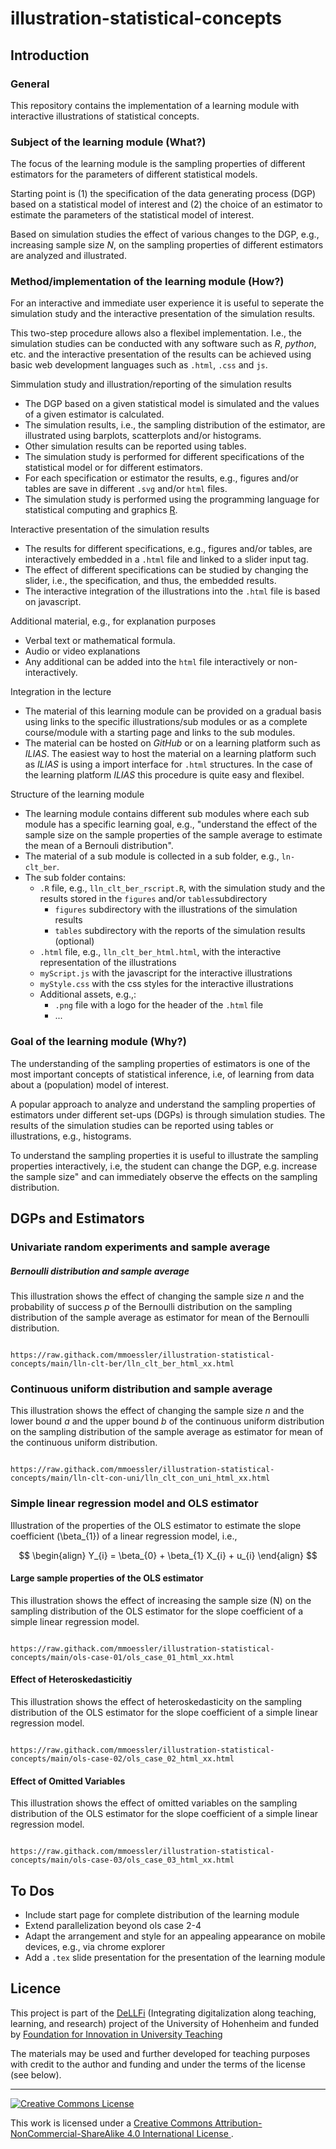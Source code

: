 # illustration-statistical-concepts

## Introduction

### General

This repository contains the implementation of a learning module with interactive illustrations of statistical concepts.

### Subject of the learning module (What?)

The focus of the learning module is the sampling properties of different estimators for the parameters of different statistical models.

Starting point is (1) the specification of the data generating process (DGP) based on a statistical model of interest and (2) the choice of an estimator to estimate the parameters of the statistical model of interest.

Based on simulation studies the effect of various changes to the DGP, e.g., increasing sample size $N$, on the sampling properties of different estimators are analyzed and illustrated.

### Method/implementation of the learning module (How?)

For an interactive and immediate user experience it is useful to seperate the simulation study and the interactive presentation of the simulation results. 

This two-step procedure allows also a flexibel implementation. I.e., the simulation studies can be conducted with any software such as *R*, *python*, etc. and the interactive presentation of the results can be achieved using basic web development languages such as `.html`, `.css` and `js`.

Simmulation study and illustration/reporting of the simulation results

* The DGP based on a given statistical model is simulated and the values of a given estimator is calculated.
* The simulation results, i.e., the sampling distribution of the estimator, are illustrated using  barplots, scatterplots and/or histograms.
* Other simulation results can be reported using tables.
* The simulation study is performed for different specifications of the statistical model or for different estimators.
* For each specification or estimator the results, e.g., figures and/or tables are save in different `.svg` and/or `html` files.
* The simulation study is performed using the programming language for statistical computing and graphics [R](https://www.r-project.org/). 

Interactive presentation of the simulation results

* The results for different specifications, e.g., figures and/or tables, are interactively embedded in a `.html` file and linked to a slider input tag.
* The effect of different specifications can be studied by changing the slider, i.e., the specification, and thus, the embedded results.
* The interactive integration of the illustrations into the `.html` file is based on javascript.

Additional material, e.g., for explanation purposes

* Verbal text or mathematical formula.
* Audio or video explanations
* Any additional can be added into the `html` file interactively or non-interactively.

Integration in the lecture

* The material of this learning module can be provided on a gradual basis using links to the specific illustrations/sub modules or as a complete course/module with a starting page and links to the sub modules.
* The material can be hosted on *GitHub* or on a learning platform such as *ILIAS*. The easiest way to host the material on a learning platform such as *ILIAS* is using a import interface for `.html` structures. In the case of the learning platform *ILIAS* this procedure is quite easy and flexibel.

Structure of the learning module

* The learning module contains different sub modules where each sub module has a specific learning goal, e.g., "understand the effect of the sample size on the sample properties of the sample average to estimate the mean of a Bernouli distribution".
* The material of a sub module is collected in a sub folder, e.g., `ln-clt_ber`.
* The sub folder contains:
    * `.R` file, e.g., `lln_clt_ber_rscript.R`, with the simulation study and the results stored in the `figures` and/or `tables`subdirectory
        * `figures` subdirectory with the illustrations of the simulation results
        * `tables` subdirectory with the reports of the simulation results (optional)
    * `.html` file, e.g., `lln_clt_ber_html.html`, with the interactive representation of the illustrations
    * `myScript.js` with the javascript for the interactive illustrations
    * `myStyle.css` with the css styles for the interactive illustrations
    * Additional assets, e.g.,:
        * `.png` file with a logo for the header of the `.html` file
        * ...

### Goal of the learning module (Why?)

The understanding of the sampling properties of estimators is one of the most important concepts of statistical inference, i.e, of learning from data about a (population) model of interest. 

A popular approach to analyze and understand the sampling properties of estimators under different set-ups (DGPs) is through simulation studies. The results of the simulation studies can be reported using tables or illustrations, e.g., histograms.

To understand the sampling properties it is useful to illustrate the sampling properties interactively, i.e, the student can change the DGP, e.g. increase the sample size" and can immediately observe the effects on the sampling distribution. 

## DGPs and Estimators

### Univariate random experiments and sample average

##### Bernoulli distribution and sample average

This illustration shows the effect of changing the sample size $n$ and the probability of success $p$ of the Bernoulli distribution on the sampling distribution of the sample average as estimator for mean of the Bernoulli distribution.

```

https://raw.githack.com/mmoessler/illustration-statistical-concepts/main/lln-clt-ber/lln_clt_ber_html_xx.html

```

### Continuous uniform distribution and sample average

This illustration shows the effect of changing the sample size $n$ and the lower bound $a$ and the upper bound $b$ of the continuous uniform distribution on the sampling distribution of the sample average as estimator for mean of the continuous uniform distribution.

```

https://raw.githack.com/mmoessler/illustration-statistical-concepts/main/lln-clt-con-uni/lln_clt_con_uni_html_xx.html

```

### Simple linear regression model and OLS estimator

Illustration of the properties of the OLS estimator to estimate the slope coefficient \(\beta_{1}\) of a linear regression model, i.e.,

$$
\begin{align}
Y_{i} = \beta_{0} + \beta_{1} X_{i} + u_{i}
\end{align}
$$

#### Large sample properties of the OLS estimator

This illustration shows the effect of increasing the sample size \(N\) on the sampling distribution of the OLS estimator for the slope coefficient of a simple linear regression model.

```

https://raw.githack.com/mmoessler/illustration-statistical-concepts/main/ols-case-01/ols_case_01_html_xx.html

```

#### Effect of Heteroskedasticitiy

This illustration shows the effect of heteroskedasticity on the sampling distribution of the OLS estimator for the slope coefficient of a simple linear regression model.

```

https://raw.githack.com/mmoessler/illustration-statistical-concepts/main/ols-case-02/ols_case_02_html_xx.html

```

#### Effect of Omitted Variables

This illustration shows the effect of omitted variables on the sampling distribution of the OLS estimator for the slope coefficient of a simple linear regression model.

```

https://raw.githack.com/mmoessler/illustration-statistical-concepts/main/ols-case-03/ols_case_03_html_xx.html

```

## To Dos

* Include start page for complete distribution of the learning module
* Extend parallelization beyond ols case 2-4 
* Adapt the arrangement and style for an appealing appearance on mobile devices, e.g., via chrome explorer
* Add a `.tex` slide presentation for the presentation of the learning module

## Licence

This project is part of the [DeLLFi](https://www.uni-hohenheim.de/en/project-dellfi) (Integrating digitalization along teaching, learning, and research) project of the University of Hohenheim and funded by [Foundation for Innovation in University Teaching](https://stiftung-hochschullehre.de/)

The materials may be used and further developed for teaching purposes with credit to the author and funding and under the terms of the license (see below).

<hr>

<a rel="license" href="http://creativecommons.org/licenses/by-nc-sa/4.0/">
<img alt="Creative Commons License" style="border-width:0" src="https://i.creativecommons.org/l/by-nc-sa/4.0/88x31.png" />
</a>

<br />

This work is licensed under a
<a rel="license" href="http://creativecommons.org/licenses/by-nc-sa/4.0/">Creative Commons Attribution-NonCommercial-ShareAlike 4.0 International License
</a>.
